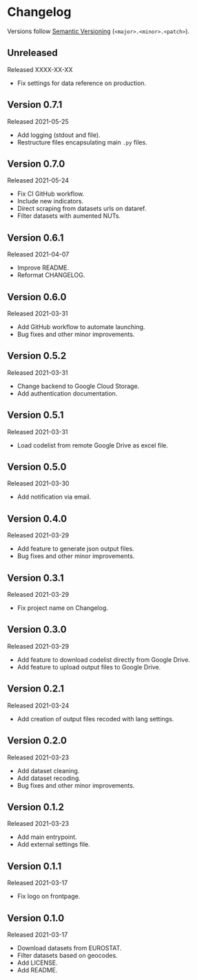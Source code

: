 # Changelog

Versions follow [Semantic Versioning](https://semver.org/) (`<major>.<minor>.<patch>`).

## Unreleased

Released XXXX-XX-XX

- Fix settings for data reference on production.

## Version 0.7.1

Released 2021-05-25

- Add logging (stdout and file).
- Restructure files encapsulating main `.py` files.

## Version 0.7.0

Released 2021-05-24

- Fix CI GitHub workflow.
- Include new indicators.
- Direct scraping from datasets urls on dataref.
- Filter datasets with aumented NUTs.

## Version 0.6.1

Released 2021-04-07

- Improve README.
- Reformat CHANGELOG.

## Version 0.6.0

Released 2021-03-31

- Add GitHub workflow to automate launching.
- Bug fixes and other minor improvements.

## Version 0.5.2

Released 2021-03-31

- Change backend to Google Cloud Storage.
- Add authentication documentation.

## Version 0.5.1

Released 2021-03-31

- Load codelist from remote Google Drive as excel file.

## Version 0.5.0

Released 2021-03-30

- Add notification via email.

## Version 0.4.0

Released 2021-03-29

- Add feature to generate json output files.
- Bug fixes and other minor improvements.

## Version 0.3.1

Released 2021-03-29

- Fix project name on Changelog.

## Version 0.3.0

Released 2021-03-29

- Add feature to download codelist directly from Google Drive.
- Add feature to upload output files to Google Drive.

## Version 0.2.1

Released 2021-03-24

- Add creation of output files recoded with lang settings.

## Version 0.2.0

Released 2021-03-23

- Add dataset cleaning.
- Add dataset recoding.
- Bug fixes and other minor improvements.

## Version 0.1.2

Released 2021-03-23

- Add main entrypoint.
- Add external settings file.

## Version 0.1.1

Released 2021-03-17

- Fix logo on frontpage.

## Version 0.1.0

Released 2021-03-17

- Download datasets from EUROSTAT.
- Filter datasets based on geocodes.
- Add LICENSE.
- Add README.

